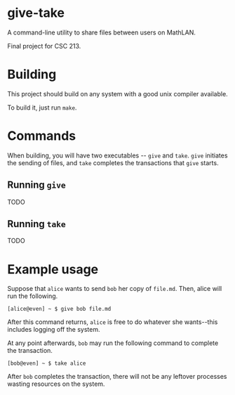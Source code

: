 # give-take

A command-line utility to share files between users on MathLAN.

Final project for CSC 213.

# Building

This project should build on any system with a good unix compiler available.

To build it, just run `make`.

# Commands

When building, you will have two executables -- `give` and `take`. `give` initiates
the sending of files, and `take` completes the transactions that `give` starts.

## Running `give`

TODO

## Running `take`

TODO

# Example usage

Suppose that `alice` wants to send `bob` her copy of `file.md`. Then, alice will
run the following.

```
[alice@even] ~ $ give bob file.md
```

After this command returns, `alice` is free to do whatever she wants--this
includes logging off the system.

At any point afterwards, `bob` may run the following command to complete the
transaction.

```
[bob@even] ~ $ take alice
```

After `bob` completes the transaction, there will not be any leftover processes
wasting resources on the system.
